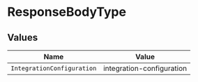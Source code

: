 # ResponseBodyType


## Values

| Name                       | Value                      |
| -------------------------- | -------------------------- |
| `IntegrationConfiguration` | integration-configuration  |